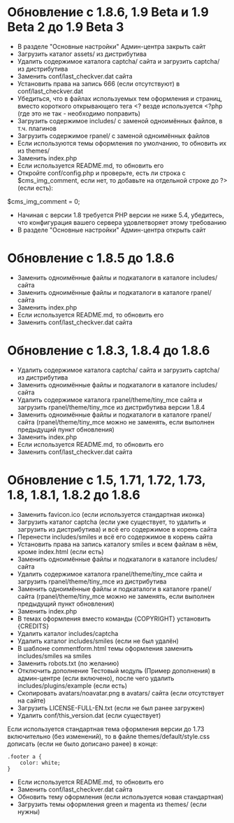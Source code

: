 Обновление с 1.8.6, 1.9 Beta и 1.9 Beta 2 до 1.9 Beta 3
=======================================================

* В разделе "Основные настройки" Админ-центра закрыть сайт
* Загрузить каталог assets/ из дистрибутива
* Удалить содержимое каталога captcha/ сайта и загрузить captcha/ из дистрибутива
* Заменить conf/last_checkver.dat сайта
* Установить права на запись 666 (если отсутствуют) в conf/last_checkver.dat
* Убедиться, что в файлах используемых тем оформления и страниц, вместо короткого открывающего тега <? везде используется <?php (где это не так - необходимо поправить)
* Загрузить содержимое includes/ с заменой одноимённых файлов, в т.ч. плагинов
* Загрузить содержимое rpanel/ с заменой одноимённых файлов
* Если используются темы оформления по умолчанию, то обновить их из themes/
* Заменить index.php
* Если используется README.md, то обновить его
* Откройте conf/config.php и проверьте, есть ли строка с $cms_img_comment, если нет,
то добавьте на отдельной строке до ?> (если есть):

 $cms_img_comment = 0;
 
* Начиная с версии 1.8 требуется PHP версии не ниже 5.4, убедитесь, что конфигурация
вашего сервера удовлетворяет этому требованию
* В разделе "Основные настройки" Админ-центра открыть сайт

Обновление с 1.8.5 до 1.8.6
================================================================================

* Заменить одноимённые файлы и подкаталоги в каталоге includes/ сайта
* Заменить одноимённые файлы и подкаталоги в каталоге rpanel/ сайта
* Заменить index.php
* Если используется README.md, то обновить его
* Заменить conf/last_checkver.dat сайта

Обновление с 1.8.3, 1.8.4 до 1.8.6
================================================================================

* Удалить содержимое каталога captcha/ сайта и загрузить captcha/ из дистрибутива
* Заменить одноимённые файлы и подкаталоги в каталоге includes/ сайта
* Удалить содержимое каталога rpanel/theme/tiny_mce сайта и загрузить rpanel/theme/tiny_mce из дистрибутива версии 1.8.4
* Заменить одноимённые файлы и подкаталоги в каталоге rpanel/ сайта (rpanel/theme/tiny_mce можно не заменять, если выполнен предыдущий пункт обновления)
* Заменить index.php
* Если используется README.md, то обновить его
* Заменить conf/last_checkver.dat сайта

Обновление с 1.5, 1.71, 1.72, 1.73, 1.8, 1.8.1, 1.8.2 до 1.8.6
================================================================================

* Заменить favicon.ico (если используется стандартная иконка)
* Загрузить каталог captcha (если уже существует, то удалить и загрузить из дистрибутива) и всё его содержимое в корень сайта
* Перенести includes/smiles и всё его содержимое в корень сайта
* Установить права на запись каталогу smiles и всем файлам в нём, кроме index.html (если есть)
* Заменить одноимённые файлы и подкаталоги в каталоге includes/ сайта
* Удалить содержимое каталога rpanel/theme/tiny_mce сайта и загрузить rpanel/theme/tiny_mce из дистрибутива
* Заменить одноимённые файлы и подкаталоги в каталоге rpanel/ сайта (rpanel/theme/tiny_mce можно не заменять, если выполнен предыдущий пункт обновления)
* Заменить index.php
* В темах оформления вместо команды {COPYRIGHT} установить {CREDITS}
* Удалить каталог includes/captcha
* Удалить каталог includes/smiles (если не был удалён)
* В шаблоне commentform.html темы оформления заменить includes/smiles на smiles
* Заменить robots.txt (по желанию)
* Отключить дополнение Тестовый модуль (Пример дополнения) в админ-центре (если включено), после чего удалить includes/plugins/example (если есть)
* Скопировать avatars/noavatar.png в avatars/ сайта (если отсутствует на сайте)
* Загрузить LICENSE-FULL-EN.txt (если не был ранее загружен)
* Удалить conf/this_version.dat (если существует)

Если используется стандартная тема оформления версии до 1.73 включительно (без изменений), то в файле themes/default/style.css дописать (если не было дописано ранее) в конце:

	.footer a {
        color: white;
    }

* Если используется README.md, то обновить его
* Заменить conf/last_checkver.dat сайта
* Обновить тему оформления (если используется новая стандартная)
* Загрузить темы оформления green и magenta из themes/ (если нужны)
